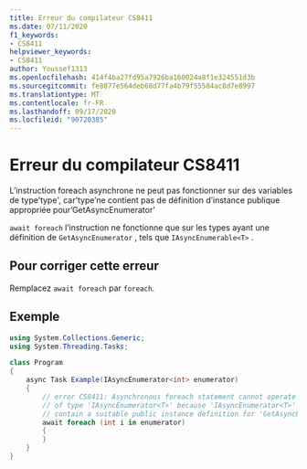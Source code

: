 ```yaml
---
title: Erreur du compilateur CS8411
ms.date: 07/11/2020
f1_keywords:
- CS8411
helpviewer_keywords:
- CS8411
author: Youssef1313
ms.openlocfilehash: 414f4ba27fd95a7926ba160024a8f1e324551d3b
ms.sourcegitcommit: fe8877e564deb68d77fa4b79f55584ac8d7e8997
ms.translationtype: MT
ms.contentlocale: fr-FR
ms.lasthandoff: 09/17/2020
ms.locfileid: "90720385"
---
```

# <a name="compiler-error-cs8411"></a>Erreur du compilateur CS8411

L’instruction foreach asynchrone ne peut pas fonctionner sur des variables de type’type', car’type’ne contient pas de définition d’instance publique appropriée pour’GetAsyncEnumerator'

`await foreach` l’instruction ne fonctionne que sur les types ayant une définition de `GetAsyncEnumerator` , tels que `IAsyncEnumerable<T>` .

## <a name="to-correct-this-error"></a>Pour corriger cette erreur

Remplacez `await foreach` par `foreach`.

## <a name="example"></a>Exemple

```csharp
using System.Collections.Generic;
using System.Threading.Tasks;

class Program
{
    async Task Example(IAsyncEnumerator<int> enumerator)
    {
        // error CS8411: Asynchronous foreach statement cannot operate on variables
        // of type 'IAsyncEnumerator<T>' because 'IAsyncEnumerator<T>' does not
        // contain a suitable public instance definition for 'GetAsyncEnumerator'
        await foreach (int i in enumerator)
        {
        }
    }
}
```
